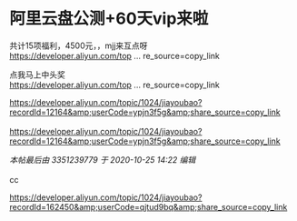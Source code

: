 # 阿里云盘公测+60天vip来啦


共计15项福利，4500元，，mjj来互点呀<img src="static/image/smiley/default/lol.gif" smilieid="12" border="0" alt="" /><br />
<a href="https://developer.aliyun.com/topic/1024/jiayoubao?recordId=18023&amp;userCode=vf42utbk&amp;share_source=copy_link" target="_blank">https://developer.aliyun.com/top ... re_source=copy_link</a>

点我马上中头奖<img src="static/image/smiley/default/lol.gif" smilieid="12" border="0" alt="" /><img src="static/image/smiley/default/lol.gif" smilieid="12" border="0" alt="" /><br />
<a href="https://developer.aliyun.com/topic/1024/jiayoubao?recordId=18179&amp;share_source=copy_link" target="_blank">https://developer.aliyun.com/top ... re_source=copy_link</a>

https://developer.aliyun.com/topic/1024/jiayoubao?recordId=12164&amp;userCode=ypjn3f5g&amp;share_source=copy_link<br />
<br />
https://developer.aliyun.com/topic/1024/jiayoubao?recordId=12164&amp;userCode=ypjn3f5g&amp;share_source=copy_link<img id="aimg_S08Wz" onclick="zoom(this, this.src, 0, 0, 0)" class="zoom" src="https://cdn.jsdelivr.net/gh/hishis/forum-master/public/images/patch.gif" onmouseover="img_onmouseoverfunc(this)" onload="thumbImg(this)" border="0" alt="" />

<i class="pstatus"> 本帖最后由 3351239779 于 2020-10-25 14:22 编辑 </i><br />
<br />
cc

https://developer.aliyun.com/topic/1024/jiayoubao?recordId=162450&amp;userCode=qjtud9bq&amp;share_source=copy_link
